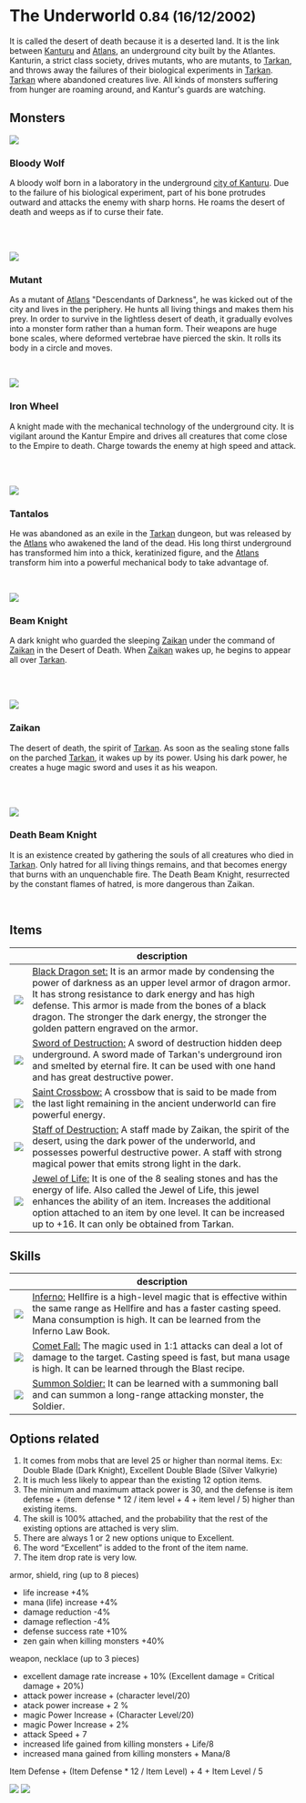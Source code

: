 # The Underworld <small>0.84 (16/12/2002)</small>

It is called the desert of death because it is a deserted land. It is the link between [Kanturu](/map/kanturu_ruins) and [Atlans](/map/atlans), an underground city built by the Atlantes. Kanturin, a strict class society, drives mutants, who are mutants, to [Tarkan](/map/tarkan), and throws away the failures of their biological experiments in [Tarkan](/map/tarkan). [Tarkan](/map/tarkan) where abandoned creatures live. All kinds of monsters suffering from hunger are roaming around, and Kantur's guards are watching.

## Monsters

![](./img/shot12_2.gif?mdFloat=left)

### Bloody Wolf

A bloody wolf born in a laboratory in the underground [city of Kanturu](/map/kanturu_ruins). Due to the failure of his biological experiment, part of his bone protrudes outward and attacks the enemy with sharp horns. He roams the desert of death and weeps as if to curse their fate.

<br><br>

![](./img/shot12_3.gif?mdFloat=right)

### <wbr mdAligh="right"> Mutant

As a mutant of [Atlans](/map/atlans) "Descendants of Darkness", he was kicked out of the city and lives in the periphery.
He hunts all living things and makes them his prey. In order to survive in the lightless desert of death, it gradually evolves into a monster form rather than a human form. Their weapons are huge bone scales, where deformed vertebrae have pierced the skin. It rolls its body in a circle and moves.

<br>

![](./img/shot12_4.gif?mdFloat=left)

### Iron Wheel

A knight made with the mechanical technology of the underground city. It is vigilant around the Kantur Empire and
drives all creatures that come close to the Empire to death. Charge towards the enemy at high speed and attack.

<br><br>

![](./img/shot12_5.gif?mdFloat=right)

### <wbr mdAligh="right"> Tantalos

He was abandoned as an exile in the [Tarkan](/map/tarkan) dungeon, but was released by the [Atlans](/map/atlans) who awakened the land of the dead. His long thirst underground has transformed him into a thick, keratinized figure, and the [Atlans](/map/atlans) transform him into a powerful mechanical body to take advantage of.

<br>

![](./img/shot12_6.gif?mdFloat=left)

### Beam Knight

A dark knight who guarded the sleeping [Zaikan](/map/tarkan#zaikan) under the command of [Zaikan](/map/tarkan#zaikan) in the Desert of Death. When [Zaikan](/map/tarkan#zaikan) wakes up, he begins to appear all over [Tarkan](/map/tarkan).

<br><br>

![](./img/shot12_7.gif?mdFloat=right)

### <wbr mdAligh="right"> Zaikan

The desert of death, the spirit of [Tarkan](/map/tarkan). As soon as the sealing stone falls on the parched [Tarkan](/map/tarkan), it wakes up by its power. Using his dark power, he creates a huge magic sword and uses it as his weapon.

<br><br>

![](./img/shot12_12.gif?mdFloat=left)

### Death Beam Knight

It is an existence created by gathering the souls of all creatures who died in [Tarkan](/map/tarkan). Only hatred for all living things remains, and that becomes energy that burns with an unquenchable fire. The Death Beam Knight, resurrected by the constant flames of hatred, is more dangerous than Zaikan.

<br>

## Items

|                                         | description                                                                                                                                                                                                                                                                                                                                      |
| --------------------------------------- | ------------------------------------------------------------------------------------------------------------------------------------------------------------------------------------------------------------------------------------------------------------------------------------------------------------------------------------------------ |
| ![](./img/shot12_8.gif?mdWidth=320px)   | [Black Dragon set:](/item/black_dragon) It is an armor made by condensing the power of darkness as an upper level armor of dragon armor. It has strong resistance to dark energy and has high defense. This armor is made from the bones of a black dragon. The stronger the dark energy, the stronger the golden pattern engraved on the armor. |
| ![](./img/shot12_9.gif?mdWidth=320px)   | [Sword of Destruction:](/item/sword_of_destruction) A sword of destruction hidden deep underground. A sword made of Tarkan's underground iron and smelted by eternal fire. It can be used with one hand and has great destructive power.                                                                                                         |
| ![](./img/shot12_11.gif?mdWidth=320px)  | [Saint Crossbow:](/item/saint_crossbow) A crossbow that is said to be made from the last light remaining in the ancient underworld can fire powerful energy.                                                                                                                                                                                     |
| ![](./img/shot12_10.gif?mdWidth=320px)  | [Staff of Destruction:](/item/staff_of_destruction) A staff made by Zaikan, the spirit of the desert, using the dark power of the underworld, and possesses powerful destructive power. A staff with strong magical power that emits strong light in the dark.                                                                                   |
| ![](./img/shot12_1_1.gif?mdWidth=320px) | [Jewel of Life:](/item/jewel_of_life) It is one of the 8 sealing stones and has the energy of life. Also called the Jewel of Life, this jewel enhances the ability of an item. Increases the additional option attached to an item by one level. It can be increased up to +16. It can only be obtained from Tarkan.                             |

## Skills

|                                        | description                                                                                                                                                                                                                             |
| -------------------------------------- | --------------------------------------------------------------------------------------------------------------------------------------------------------------------------------------------------------------------------------------- |
| ![](./img/shot12_13.gif?mdWidth=320px) | [Inferno:](/character/dark_wizard?tab=skills) Hellfire is a high-level magic that is effective within the same range as Hellfire and has a faster casting speed. Mana consumption is high. It can be learned from the Inferno Law Book. |
| ![](./img/shot12_14.gif?mdWidth=320px) | [Comet Fall:](/character/dark_wizard?tab=skills) The magic used in 1:1 attacks can deal a lot of damage to the target. Casting speed is fast, but mana usage is high. It can be learned through the Blast recipe.                       |
| ![](./img/shot12_17.gif?mdWidth=320px) | [Summon Soldier:](/character/fairy_elf?tab=skills) It can be learned with a summoning ball and can summon a long-range attacking monster, the Soldier.                                                                                  |

## Options related

1. It comes from mobs that are level 25 or higher than normal items. Ex: Double Blade (Dark Knight), Excellent Double Blade (Silver Valkyrie)
2. It is much less likely to appear than the existing 12 option items.
3. The minimum and maximum attack power is 30, and the defense is item defense + (item defense \* 12 / item level + 4 + item level / 5) higher than existing items.
4. The skill is 100% attached, and the probability that the rest of the existing options are attached is very slim.
5. There are always 1 or 2 new options unique to Excellent.
6. The word “Excellent” is added to the front of the item name.
7. The item drop rate is very low.

armor, shield, ring (up to 8 pieces)

- life increase +4%
- mana (life) increase +4%
- damage reduction -4%
- damage reflection -4%
- defense success rate +10%
- zen gain when killing monsters +40%

weapon, necklace (up to 3 pieces)

- excellent damage rate increase + 10% (Excellent damage = Critical damage + 20%)
- attack power increase + (character level/20)
- atack power increase + 2 %
- magic Power Increase + (Character Level/20)
- magic Power Increase + 2%
- attack Speed ​​+ 7
- increased life gained from killing monsters + Life/8
- increased mana gained from killing monsters + Mana/8

Item Defense + (Item Defense \* 12 / Item Level) + 4 + Item Level / 5

![](./img/shot12_15.gif)
![](./img/shot12_16.gif)
